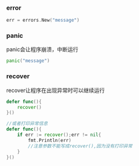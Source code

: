 ### error

```go
err = errors.New("message")
```

### panic

panic会让程序崩溃，中断运行

```go
panic("message")
```

### recover

recover让程序在出现异常时可以继续运行

```go
defer func(){
    recover()
}()

//或者打印异常信息
defer func(){
    if err := recover();err != nil{
        fmt.Println(err)
        //注意参数不能写成recover(),因为没有打印异常
    }
}()
```

